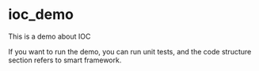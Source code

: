 # ioc_demo
This is a demo about IOC

If you want to run the demo, you can run unit tests, and the code structure section refers to smart framework.
